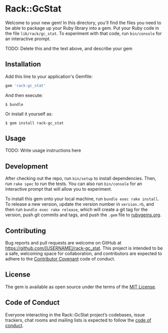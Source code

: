 # Rack::GcStat

Welcome to your new gem! In this directory, you'll find the files you need to be able to package up your Ruby library into a gem. Put your Ruby code in the file `lib/rack/gc_stat`. To experiment with that code, run `bin/console` for an interactive prompt.

TODO: Delete this and the text above, and describe your gem

## Installation

Add this line to your application's Gemfile:

```ruby
gem 'rack-gc_stat'
```

And then execute:

    $ bundle

Or install it yourself as:

    $ gem install rack-gc_stat

## Usage

TODO: Write usage instructions here

## Development

After checking out the repo, run `bin/setup` to install dependencies. Then, run `rake spec` to run the tests. You can also run `bin/console` for an interactive prompt that will allow you to experiment.

To install this gem onto your local machine, run `bundle exec rake install`. To release a new version, update the version number in `version.rb`, and then run `bundle exec rake release`, which will create a git tag for the version, push git commits and tags, and push the `.gem` file to [rubygems.org](https://rubygems.org).

## Contributing

Bug reports and pull requests are welcome on GitHub at https://github.com/[USERNAME]/rack-gc_stat. This project is intended to be a safe, welcoming space for collaboration, and contributors are expected to adhere to the [Contributor Covenant](http://contributor-covenant.org) code of conduct.

## License

The gem is available as open source under the terms of the [MIT License](http://opensource.org/licenses/MIT).

## Code of Conduct

Everyone interacting in the Rack::GcStat project’s codebases, issue trackers, chat rooms and mailing lists is expected to follow the [code of conduct](https://github.com/[USERNAME]/rack-gc_stat/blob/master/CODE_OF_CONDUCT.md).
